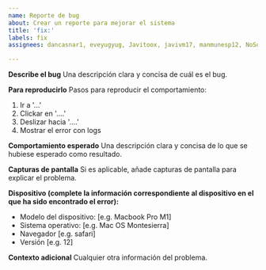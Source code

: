 ```yaml
---
name: Reporte de bug
about: Crear un reporte para mejorar el sistema
title: 'fix:'
labels: fix
assignees: dancasnar1, eveyugyug, Javitoox, javivm17, manmunesp12, NoSoyDani

---
```


**Describe el bug**
Una descripción clara y concisa de cuál es el bug.

**Para reproducirlo**
Pasos para reproducir el comportamiento:
1. Ir a '...'
2. Clickar en '....'
3. Deslizar hacia '....'
4. Mostrar el error con logs

**Comportamiento esperado**
Una descripción clara y concisa de lo que se hubiese esperado como resultado.

**Capturas de pantalla**
Si es aplicable, añade capturas de pantalla para explicar el problema.

**Dispositivo (complete la información correspondiente al dispositivo en el que ha sido encontrado el error):**
 - Modelo del dispositivo: [e.g. Macbook Pro M1]
 - Sistema operativo: [e.g. Mac OS Montesierra]
 - Navegador [e.g. safari]
 - Versión [e.g. 12]

**Contexto adicional**
Cualquier otra información del problema.
